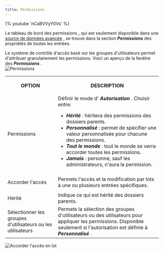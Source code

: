 ```yaml
---
title: Permissions
---
```

{% youtube 'nCaBVVyY0Vs' %}  

Le tableau de bord des permissions ***,*** qui est seulement disponible dans une [source de données avancée](/fr/rdm/windows/data-sources/data-sources-types/advanced-data-sources/) , se trouve dans la section ***Permissions*** des propriétés de toutes les entrées.  

Le système de contrôle d'accès basé sur les groupes d'utilisateurs permet d'attribuer granulairement les permissions. Voici un aperçu de la fenêtre des ***Permissions*** .  
![Permissions](https://webdevolutions.azureedge.net/docs/fr/rdm/windows/clip11102.png) 

<table>
	<tr>
		<th>

OPTION 
		</th>
		<th>
DESCRIPTION 
		</th>
	</tr>
	<tr>
		<td>
Permissions 
		</td>
		<td>
Définir le mode d' ***Autorisation*** . Choisir entre:  

* ***Hérité*** : héritera des permissions des dossiers parents. 
* ***Personnalisé*** : permet de spécifier une valeur personnalisée pour chacune des permissions. 
* ***Tout le monde*** : tout le monde se verra accorder toutes les permissions. 
* ***Jamais*** : personne, sauf les administrateurs, n'aura la permission. 
		</td>
	</tr>
	<tr>
		<td>
Accorder l'accès 
		</td>
		<td>
Permets l'accès et la modification par lots à une ou plusieurs entrées spécifiques. 
		</td>
	</tr>
	<tr>
		<td>
Hérité 
		</td>
		<td>
Indique ce qui est hérité des dossiers parents. 
		</td>
	</tr>
	<tr>
		<td>
Sélectionner les groupes d'utilisateurs ou les utilisateurs 
		</td>
		<td>
Permets la sélection des groupes d'utilisateurs ou des utilisateurs pour appliquer les permissions. Disponible seulement si l'autorisation est définie à ***Personnalisé*** . 
		</td>
	</tr>
</table>

![Accorder l'accès en lot](https://webdevolutions.azureedge.net/docs/fr/rdm/windows/RdmWin4019.png) 
